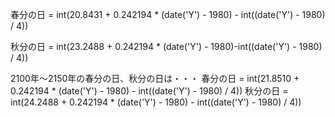 春分の日 = int(20.8431 + 0.242194 * (date('Y') - 1980) - int((date('Y') - 1980) / 4))

秋分の日 = int(23.2488 + 0.242194 * (date('Y') - 1980)-int((date('Y') - 1980) / 4))

2100年～2150年の春分の日、秋分の日は・・・
春分の日 = int(21.8510 + 0.242194 * (date('Y') - 1980) - int((date('Y') - 1980) / 4))
秋分の日 = int(24.2488 + 0.242194 * (date('Y') - 1980) - int((date('Y') - 1980) / 4))
